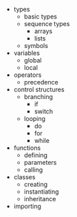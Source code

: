 * types
  * basic types
  * sequence types
    * arrays
    * lists
  * symbols
* variables
  * global
  * local
* operators
  * precedence
* control structures
  * branching
    * if
    * switch
  * looping
    * do
    * for
    * while
* functions
  * defining
  * parameters
  * calling
* classes
  * creating
  * instantiating
  * inheritance
* importing
